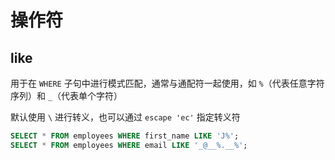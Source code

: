 # 操作符

## like

用于在 `WHERE` 子句中进行模式匹配，通常与通配符一起使用，如 `%`（代表任意字符序列）和 `_`（代表单个字符）

默认使用 `\` 进行转义，也可以通过 `escape 'ec'` 指定转义符

```sql
SELECT * FROM employees WHERE first_name LIKE 'J%';
SELECT * FROM employees WHERE email LIKE '_@__%.__%';
```
